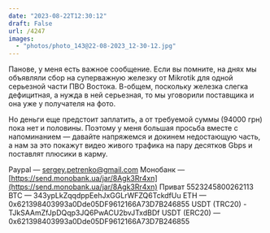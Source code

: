 ```yaml
---
date: "2023-08-22T12:30:12"
draft: False
url: /4247
images:
  - "photos/photo_143@22-08-2023_12-30-12.jpg"
---
```


Панове, у меня есть важное сообщение. Если вы помните, на днях мы объявляли сбор на суперважную железку от Mikrotik для одной серьезной части ПВО Востока. В-общем, поскольку железка слегка дефицитная, а нужда в ней серьезная, то мы уговорили поставщика и она уже у получателя на фото. 

Но деньги еще предстоит заплатить, а от требуемой суммы (94000 грн) пока нет и половины. Поэтому у меня большая просьба вместе с напоминанием — давайте напряжемся и докинем недостающую часть, а нам за это покажут видео живого трафика на пару десятков Gbps и поставлят плюсики в карму.

Paypal — sergey.petrenko@gmail.com
Монобанк — [https://send.monobank.ua/jar/8Agk3Rr4xn](https://send.monobank.ua/jar/8Agk3Rr4xn)
Приват 5523245800262113
BTC — 343ypLkZqqdppEehJxGGLrWFZQ6TckdfUu
ETH — 0x621398403993a0Dde05DF9612166A73D7B246855
USDT (TRC20) - TJkSAAmZfJpDQqp3JQ6PwACU2bvJTxdBDf
USDT (ERC20) — 0x621398403993a0Dde05DF9612166A73D7B246855

